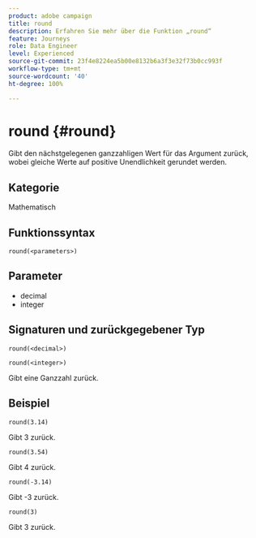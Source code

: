 ```yaml
---
product: adobe campaign
title: round
description: Erfahren Sie mehr über die Funktion „round“
feature: Journeys
role: Data Engineer
level: Experienced
source-git-commit: 23f4e8224ea5b00e8132b6a3f3e32f73b0cc993f
workflow-type: tm+mt
source-wordcount: '40'
ht-degree: 100%

---
```


# round {#round}

Gibt den nächstgelegenen ganzzahligen Wert für das Argument zurück, wobei gleiche Werte auf positive Unendlichkeit gerundet werden.

## Kategorie

Mathematisch

## Funktionssyntax

`round(<parameters>)`

## Parameter

* decimal
* integer

## Signaturen und zurückgegebener Typ

`round(<decimal>)`

`round(<integer>)`

Gibt eine Ganzzahl zurück.

## Beispiel

`round(3.14)`

Gibt 3 zurück.

`round(3.54)`

Gibt 4 zurück.

`round(-3.14)`

Gibt -3 zurück.

`round(3)`

Gibt 3 zurück.
